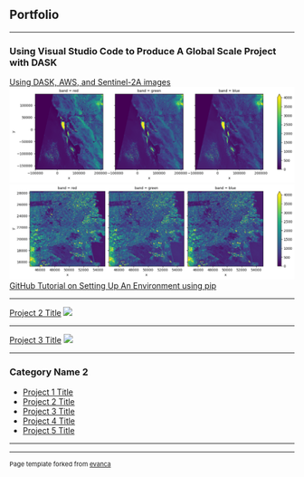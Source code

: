 ## Portfolio

---

### Using Visual Studio Code to Produce A Global Scale Project with DASK

[Using DASK, AWS, and Sentinel-2A images](/sample_page)
<img src="images/RGB_Image_SanFrancisco.png"/>
<img src="images/rgb_showing_urbanhotspots.png"/>
<a href='https://github.com/geodegarmo/maxar_project'>GitHub Tutorial on Setting Up An Environment using pip</a>

---
[Project 2 Title](/pdf/sample_presentation.pdf)
<img src="images/dummy_thumbnail.jpg?raw=true"/>

---
[Project 3 Title](http://example.com/)
<img src="images/dummy_thumbnail.jpg?raw=true"/>

---

### Category Name 2

- [Project 1 Title](http://example.com/)
- [Project 2 Title](http://example.com/)
- [Project 3 Title](http://example.com/)
- [Project 4 Title](http://example.com/)
- [Project 5 Title](http://example.com/)

---




---
<p style="font-size:11px">Page template forked from <a href="https://github.com/evanca/quick-portfolio">evanca</a></p>
<!-- Remove above link if you don't want to attibute -->
